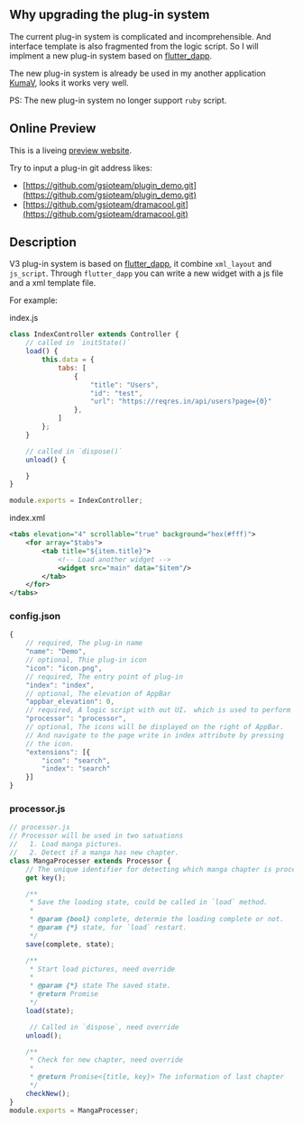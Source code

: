 
## Why upgrading the plug-in system

The current plug-in system is complicated and incomprehensible. 
And interface template is also fragmented from the logic script. 
So I will implment a new plug-in system based on 
[flutter_dapp](https://github.com/gsioteam/flutter_dapp).

The new plug-in system is already be used in my another application 
[KumaV](https://github.com/gsioteam/KumaV), looks it works very well.

PS: The new plug-in system no longer support `ruby` script.

## Online Preview

This is a liveing [preview website](https://gsioteam.github.io/plugin_online/).

Try to input a plug-in git address likes:

- [https://github.com/gsioteam/plugin_demo.git](https://github.com/gsioteam/plugin_demo.git)
- [https://github.com/gsioteam/dramacool.git](https://github.com/gsioteam/dramacool.git)


## Description

V3 plug-in system is based on [flutter_dapp](https://github.com/gsioteam/flutter_dapp), it combine 
`xml_layout` and `js_script`. Through `flutter_dapp` you can write a new widget with a js file and
a xml template file.

For example:

index.js
```js
class IndexController extends Controller {
    // called in `initState()`
    load() {
        this.data = {
            tabs: [
                {
                    "title": "Users",
                    "id": "test",
                    "url": "https://reqres.in/api/users?page={0}"
                }, 
            ]
        };
    }

    // called in `dispose()`
    unload() {

    }
}

module.exports = IndexController;
```

index.xml
```xml
<tabs elevation="4" scrollable="true" background="hex(#fff)">
    <for array="$tabs">
        <tab title="${item.title}">
            <!-- Load another widget -->
            <widget src="main" data="$item"/>
        </tab>
    </for>
</tabs>
```

### config.json

```js
{
    // required, The plug-in name
    "name": "Demo",
    // optional, Thie plug-in icon
    "icon": "icon.png",
    // required, The entry point of plug-in
    "index": "index",
    // optional, The elevation of AppBar
    "appbar_elevation": 0,
    // required, A logic script with out UI， which is used to perform special functions.
    "processor": "processor",
    // optional, The icons will be displayed on the right of AppBar.
    // And navigate to the page write in index attribute by pressing
    // the icon.
    "extensions": [{
        "icon": "search",
        "index": "search"
    }]
}
```

### processor.js

```js
// processor.js
// Processor will be used in two satuations
//   1. Load manga pictures.
//   2. Detect if a manga has new chapter.  
class MangaProcesser extends Processor {
    // The unique identifier for detecting which manga chapter is processing on.
    get key();

    /**
     * Save the loading state, could be called in `load` method.
     *
     * @param {bool} complete, determie the loading complete or not.
     * @param {*} state, for `load` restart. 
     */
    save(complete, state);

    /**
     * Start load pictures, need override
     * 
     * @param {*} state The saved state.
     * @return Promise 
     */
    load(state);

     // Called in `dispose`, need override
    unload();

    /**
     * Check for new chapter, need override
     * 
     * @return Promise<{title, key}> The information of last chapter 
     */
    checkNew();
}
module.exports = MangaProcesser;
```